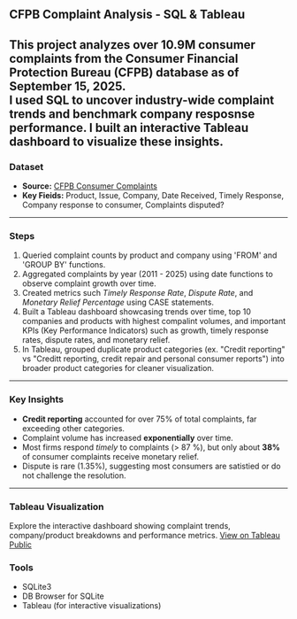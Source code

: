 ##  CFPB Complaint Analysis - SQL & Tableau

This project analyzes over 10.9M consumer complaints from the Consumer Financial Protection Bureau (CFPB) database as of September 15, 2025.  
I used SQL to uncover industry-wide complaint trends and benchmark company resposnse performance. I built an interactive Tableau dashboard to visualize these insights.
---

### Dataset
- **Source:** [CFPB Consumer Complaints](https://www.consumerfinance.gov/data-research/consumer-complaints/)
- **Key Fieids:** Product, Issue, Company, Date Received, Timely Response, Company response to consumer,
Complaints disputed?
---

### Steps
1.  Queried complaint counts by product and company using 'FROM' and 'GROUP BY' functions.
2.  Aggregated complaints by year (2011 - 2025) using date functions to observe complaint growth over time.
3.  Created metrics such *Timely Response Rate*, *Dispute Rate*, and *Monetary Relief Percentage* using CASE statements.
4.  Built a Tableau dashboard showcasing trends over time, top 10 companies and products with highest compalint volumes, and important KPIs (Key Performance Indicators) such as growth, timely response rates, dispute rates, and monetary relief.
5.  In Tableau, grouped duplicate product categories (ex. "Credit reporting" vs "Creditt reporting, credit repair and personal consumer reports") into broader product categories for cleaner visualization.
 ---

### Key Insights
- **Credit reporting** accounted for over 75% of total complaints, far exceeding other categories.
- Complaint volume has increased **exponentially** over time.
- Most firms respond *timely* to complaints (> 87 %), but only about **38%** of consumer complaints receive monetary relief.
- Dispute is rare (1.35%), suggesting most consumers are satistied or do not challenge the resolution.
---

### Tableau Visualization
Explore the interactive dashboard showing complaint trends, company/product breakdowns and performance metrics.
[View on Tableau Public](https://public.tableau.com/app/profile/priyankaa.nigam/viz/CFPBComplaintsDashboard_17583408190900/CFPBDashboard)


 ### Tools
- SQLite3
- DB Browser for SQLite
- Tableau (for interactive visualizations)
